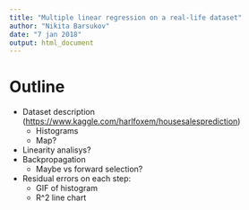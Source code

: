 ```yaml
---
title: "Multiple linear regression on a real-life dataset"
author: "Nikita Barsukov"
date: "7 jan 2018"
output: html_document
---
```


# Outline
* Dataset description (https://www.kaggle.com/harlfoxem/housesalesprediction)
  * Histograms
  * Map?
* Linearity analisys?
* Backpropagation
  * Maybe vs forward selection?
* Residual errors on each step:
  * GIF of histogram
  * R^2 line chart